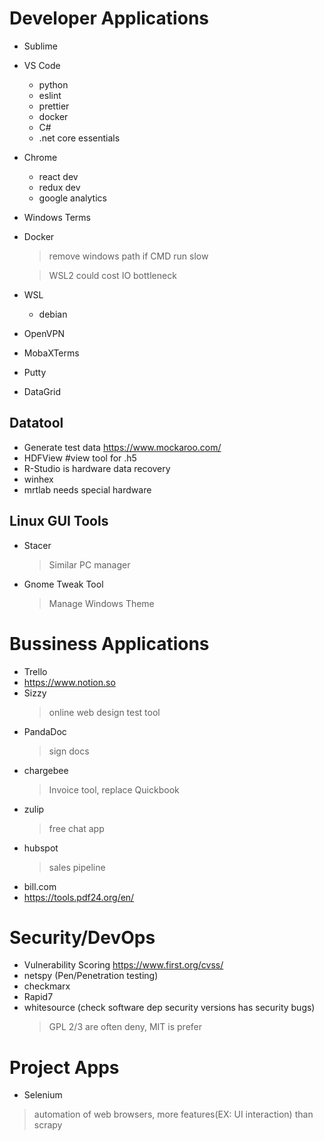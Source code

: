 # Developer Applications
- Sublime
- VS Code
  - python
  - eslint
  - prettier
  - docker
  - C#
  - .net core essentials
- Chrome
  - react dev
  - redux dev
  - google analytics
- Windows Terms
- Docker
  > remove windows path if CMD run slow

  > WSL2 could cost IO bottleneck
- WSL
  - debian
- OpenVPN
- MobaXTerms
- Putty
- DataGrid


## Datatool
- Generate test data https://www.mockaroo.com/
- HDFView #view tool for .h5
- R-Studio is hardware data recovery
- winhex
- mrtlab needs special hardware


## Linux GUI Tools
- Stacer
  > Similar PC manager
- Gnome Tweak Tool
  > Manage Windows Theme

# Bussiness Applications
- Trello
- https://www.notion.so
- Sizzy
  > online web design test tool
- PandaDoc
  > sign docs
- chargebee
  > Invoice tool, replace Quickbook
- zulip
  > free chat app
- hubspot
  > sales pipeline
- bill.com
- https://tools.pdf24.org/en/

# Security/DevOps
- Vulnerability Scoring https://www.first.org/cvss/
- netspy (Pen/Penetration testing)
- checkmarx
- Rapid7
- whitesource (check software dep security versions has security bugs)
  > GPL 2/3 are often deny, MIT is prefer

# Project Apps
- Selenium 
> automation of web browsers, more features(EX: UI interaction) than scrapy